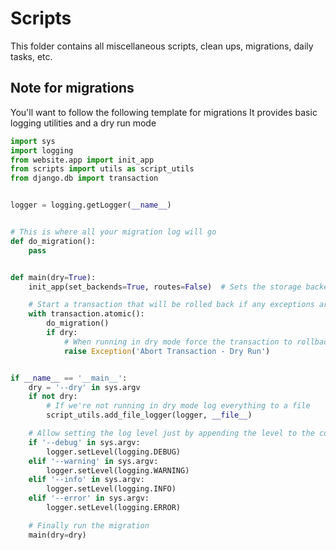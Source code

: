 # Scripts

This folder contains all miscellaneous scripts, clean ups, migrations, daily tasks, etc.


## Note for migrations

You'll want to follow the following template for migrations
It provides basic logging utilities and a dry run mode



```python
import sys
import logging
from website.app import init_app
from scripts import utils as script_utils
from django.db import transaction


logger = logging.getLogger(__name__)


# This is where all your migration log will go
def do_migration():
    pass


def main(dry=True):
    init_app(set_backends=True, routes=False)  # Sets the storage backends on all models

    # Start a transaction that will be rolled back if any exceptions are un
    with transaction.atomic():
        do_migration()
        if dry:
            # When running in dry mode force the transaction to rollback
            raise Exception('Abort Transaction - Dry Run')


if __name__ == '__main__':
    dry = '--dry' in sys.argv
    if not dry:
        # If we're not running in dry mode log everything to a file
        script_utils.add_file_logger(logger, __file__)

    # Allow setting the log level just by appending the level to the command
    if '--debug' in sys.argv:
        logger.setLevel(logging.DEBUG)
    elif '--warning' in sys.argv:
        logger.setLevel(logging.WARNING)
    elif '--info' in sys.argv:
        logger.setLevel(logging.INFO)
    elif '--error' in sys.argv:
        logger.setLevel(logging.ERROR)

    # Finally run the migration
    main(dry=dry)
```
